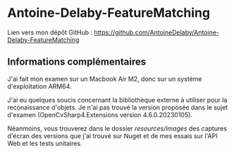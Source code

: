 # Antoine-Delaby-FeatureMatching
Lien vers mon dépôt GitHub : https://github.com/AntoineDelaby/Antoine-Delaby-FeatureMatching

## Informations complémentaires
J'ai fait mon examen sur un Macbook Air M2, donc sur un système d'exploitation ARM64.

J'ai eu quelques soucis concernant la bibliothèque externe à utiliser pour la reconaissance d'objets.
Je n'ai pas trouvé la version proposée dans le sujet d'examen (OpenCvSharp4.Extensions version 4.6.0.20230105).

Néanmoins, vous trouverez dans le dossier *resources/images* des captures d'écran des versions que j'ai trouvé sur Nuget et de mes essais sur l'API Web et les tests unitaires.